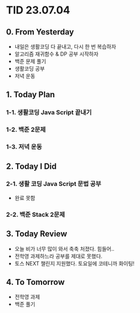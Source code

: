 # TID 23.07.04

## 0. From Yesterday

- 내일은 생활코딩 다 끝내고, 다시 한 번 복습하자
- 알고리즘 재귀함수 & DP 공부 시작하자
- 백준 문제 풀기
- 생활코딩 공부
- 저녁 운동

## 1. Today Plan

### 1-1. 생활코딩 Java Script 끝내기

### 1-2. 백준 2문제

### 1-3. 저녁 운동

## 2. Today I Did

### 2-1. 생활 코딩 Java Script 문법 공부

- 완료 못함

### 2-2. 백준 Stack 2문제

## 3. Today Review

- 오늘 비가 너무 많이 와서 축축 처졌다. 힘들어..
- 전학영 과제하느라 공부를 제대로 못했다.
- 토스 NEXT 챌린지 지원했다. 토요일에 코테니까 화이팅!

## 4. To Tomorrow

- 전학영 과제
- 백준 풀기
